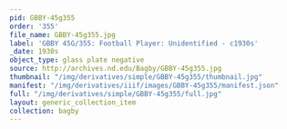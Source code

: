 ```yaml
---
pid: GBBY-45g355
order: '355'
file_name: GBBY-45g355.jpg
label: 'GBBY 45G/355: Football Player: Unidentified - c1930s'
_date: 1930s
object_type: glass plate negative
source: http://archives.nd.edu/Bagby/GBBY-45g355.jpg
thumbnail: "/img/derivatives/simple/GBBY-45g355/thumbnail.jpg"
manifest: "/img/derivatives/iiif/images/GBBY-45g355/manifest.json"
full: "/img/derivatives/simple/GBBY-45g355/full.jpg"
layout: generic_collection_item
collection: bagby
---
```

